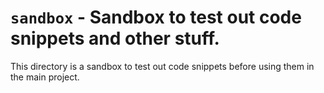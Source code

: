 # `sandbox` - Sandbox to test out code snippets and other stuff.

This directory is a sandbox to test out code snippets before using them in the main project.